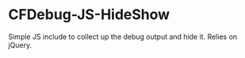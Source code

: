 CFDebug-JS-HideShow
===================

Simple JS include to collect up the debug output and hide it. Relies on jQuery.
